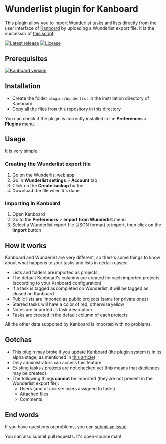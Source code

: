 # Wunderlist plugin for Kanboard

This plugin allow you to import [Wunderlist](http://www.wunderlist.com/) tasks and lists directly from the user interface of [Kanboard](http://kanboard.net/) by uploading a Wunderlist export file. It is the successor of [this script](https://github.com/EpocDotFr/WunderlistToKanboard).

[![Latest release](https://img.shields.io/github/release/EpocDotFr/kanboard-wunderlist.svg)](https://github.com/EpocDotFr/kanboard-wunderlist/releases) [![License](https://img.shields.io/github/license/EpocDotFr/kanboard-wunderlist.svg)](https://github.com/EpocDotFr/kanboard-wunderlist/blob/master/LICENSE.md) 

## Prerequisites

[![Kanboard version](https://img.shields.io/badge/Kanboard-1.0.19-red.svg)](http://kanboard.net/news/version-1.0.19)

## Installation

- Create the folder `plugins/Wunderlist` in the installation directory of Kanboard
- Copy all the files from this repository in this directory

You can check if the plugin is correctly installed in the **Preferences** > **Plugins** menu.

## Usage

It is very simple.

### Creating the Wunderlist export file

  1. Go on the Wunderlist web app
  2. Go in **Wunderlist settings** > **Account** tab
  3. Click on the **Create backup** button
  4. Download the file when it's done

### Importing in Kanboard

  1. Open Kanboard
  2. Go to the **Preferences** > **Import from Wunderlist** menu
  3. Select a Wunderlist export file (JSON format) to import, then click on the **Import** button

## How it works

Kanboard and Wunderlist are very different, so there's some things to know about what happens to your tasks and lists in certain cases:

  * Lists and folders are imported as projects
  * The default Kanboard's columns are created for each imported projects (according to your Kanboard configuration)
  * If a task is tagged as completed on Wunderlist, it will be tagged as closed on Kanboard
  * Public lists are imported as public projects (same for private ones)
  * Starred tasks will have a color of red, otherwise yellow
  * Notes are imported as task description
  * Tasks are created in the default column of each projects

All the other data supported by Kanboard is imported with no problems.

## Gotchas

  * This plugin may broke if you update Kanboard (the plugin system is in its alpha stage, as mentioned in [this article](http://kanboard.net/news/version-1.0.19))
  * Only administrators can access this feature
  * Existing tasks / projects are not checked yet (this means that duplicates may be created)
  * The following things **cannot** be imported (they are not present in the Wunderlist export file):
    * Users (and of course: users assigned to tasks)
    * Attached files
    * Comments

## End words

If you have questions or problems, you can [submit an issue](https://github.com/EpocDotFr/kanboard-wunderlist/issues).

You can also submit pull requests. It's open-source man!
